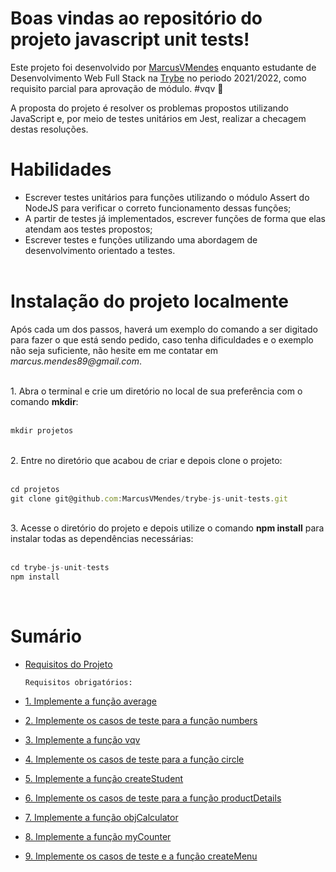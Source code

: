 # Boas vindas ao repositório do projeto javascript unit tests!


Este projeto foi desenvolvido por [MarcusVMendes](http://www.linkedin.com/in/marcusvmendes-dev) enquanto estudante de Desenvolvimento Web Full Stack na [Trybe](https://www.linkedin.com/school/betrybe/) no periodo 2021/2022, como requisito parcial para aprovação de módulo.  #vqv 🚀

A proposta do projeto é resolver os problemas propostos utilizando JavaScript e, por meio de testes unitários em Jest, realizar a checagem destas resoluções.


# Habilidades

- Escrever testes unitários para funções utilizando o módulo Assert do NodeJS para verificar o correto funcionamento dessas funções;
- A partir de testes já implementados, escrever funções de forma que elas atendam aos testes propostos;
- Escrever testes e funções utilizando uma abordagem de desenvolvimento orientado a testes.<br><br>


# Instalação do projeto localmente

Após cada um dos passos, haverá um exemplo do comando a ser digitado para fazer o que está sendo pedido, caso tenha dificuldades e o exemplo não seja suficiente, não hesite em me contatar em _marcus.mendes89@gmail.com_.
<br>
<br>

<div style="text-align: left">1. Abra o terminal e crie um diretório no local de sua preferência com o comando <b>mkdir</b>:</div><br>

```javascript
mkdir projetos
```
<br>
<div style="text-align: left">2. Entre no diretório que acabou de criar e depois clone o projeto:<div><br>


```javascript
cd projetos
git clone git@github.com:MarcusVMendes/trybe-js-unit-tests.git
```
<br>
<div style="text-align: left">3. Acesse o diretório do projeto e depois utilize o comando <b>npm install</b> para instalar todas as dependências necessárias:<div><br>

```javascript
cd trybe-js-unit-tests
npm install
```
<br>



# Sumário


- [Requisitos do Projeto](#requisitos-do-projeto)

  `Requisitos obrigatórios:`
- [1. Implemente a função average](#1---implemente-a-função-average)
- [2. Implemente os casos de teste para a função numbers](#2---implemente-os-casos-de-teste-para-a-função-numbers)
- [3. Implemente a função vqv](#3---implemente-a-função-vqv)
- [4. Implemente os casos de teste para a função circle](#4---implemente-os-casos-de-teste-para-a-função-circle)
- [5. Implemente a função createStudent](#5---implemente-a-função-createstudent)
- [6. Implemente os casos de teste para a função productDetails](#6---implemente-os-casos-de-teste-para-a-função-productdetails)
- [7. Implemente a função objCalculator](#7---implemente-a-função-objcalculator)
- [8. Implemente a função myCounter](#8---implemente-a-função-mycounter)
- [9. Implemente os casos de teste e a função createMenu](#9---implemente-os-casos-de-teste-e-a-função-createmenu)
